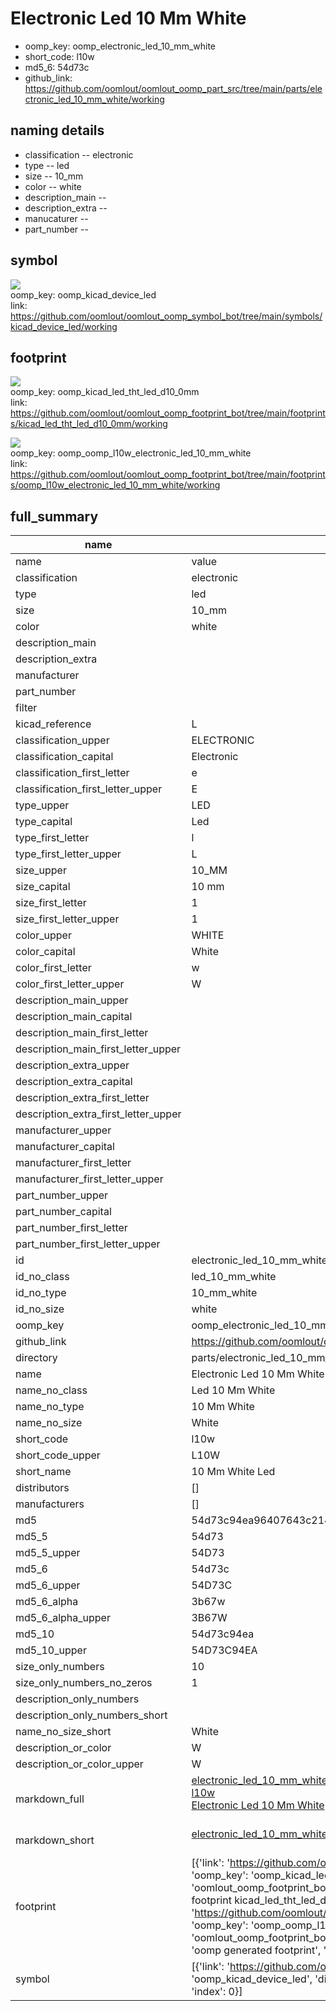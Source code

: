 # Electronic Led 10 Mm White

  
* oomp_key: oomp_electronic_led_10_mm_white 
* short_code: l10w
* md5_6: 54d73c  
* github_link: https://github.com/oomlout/oomlout_oomp_part_src/tree/main/parts/electronic_led_10_mm_white/working  
## naming details
* classification -- electronic
* type -- led
* size -- 10_mm
* color -- white
* description_main -- 
* description_extra -- 
* manucaturer -- 
* part_number -- 



## symbol

![](symbol/{index}/working/working_600.png)  
oomp_key: oomp_kicad_device_led  
link: https://github.com/oomlout/oomlout_oomp_symbol_bot/tree/main/symbols/kicad_device_led/working  

## footprint

![](footprint/{index}/working/working_600.png)  
oomp_key: oomp_kicad_led_tht_led_d10_0mm  
link: https://github.com/oomlout/oomlout_oomp_footprint_bot/tree/main/footprints/kicad_led_tht_led_d10_0mm/working  

![](footprint/{index}/working/working_600.png)  
oomp_key: oomp_oomp_l10w_electronic_led_10_mm_white  
link: https://github.com/oomlout/oomlout_oomp_footprint_bot/tree/main/footprints/oomp_l10w_electronic_led_10_mm_white/working  

## full_summary
| name | value | 
| --- | --- | 
| name | value | 
| classification | electronic | 
| type | led | 
| size | 10_mm | 
| color | white | 
| description_main |  | 
| description_extra |  | 
| manufacturer |  | 
| part_number |  | 
| filter |  | 
| kicad_reference | L | 
| classification_upper | ELECTRONIC | 
| classification_capital | Electronic | 
| classification_first_letter | e | 
| classification_first_letter_upper | E | 
| type_upper | LED | 
| type_capital | Led | 
| type_first_letter | l | 
| type_first_letter_upper | L | 
| size_upper | 10_MM | 
| size_capital | 10 mm | 
| size_first_letter | 1 | 
| size_first_letter_upper | 1 | 
| color_upper | WHITE | 
| color_capital | White | 
| color_first_letter | w | 
| color_first_letter_upper | W | 
| description_main_upper |  | 
| description_main_capital |  | 
| description_main_first_letter |  | 
| description_main_first_letter_upper |  | 
| description_extra_upper |  | 
| description_extra_capital |  | 
| description_extra_first_letter |  | 
| description_extra_first_letter_upper |  | 
| manufacturer_upper |  | 
| manufacturer_capital |  | 
| manufacturer_first_letter |  | 
| manufacturer_first_letter_upper |  | 
| part_number_upper |  | 
| part_number_capital |  | 
| part_number_first_letter |  | 
| part_number_first_letter_upper |  | 
| id | electronic_led_10_mm_white | 
| id_no_class | led_10_mm_white | 
| id_no_type | 10_mm_white | 
| id_no_size | white | 
| oomp_key | oomp_electronic_led_10_mm_white | 
| github_link | https://github.com/oomlout/oomlout_oomp_part_src/tree/main/parts/electronic_led_10_mm_white/working | 
| directory | parts/electronic_led_10_mm_white | 
| name | Electronic Led 10 Mm White | 
| name_no_class | Led 10 Mm White | 
| name_no_type | 10 Mm White | 
| name_no_size | White | 
| short_code | l10w | 
| short_code_upper | L10W | 
| short_name | 10 Mm White Led | 
| distributors | [] | 
| manufacturers | [] | 
| md5 | 54d73c94ea96407643c2147bcb839b65 | 
| md5_5 | 54d73 | 
| md5_5_upper | 54D73 | 
| md5_6 | 54d73c | 
| md5_6_upper | 54D73C | 
| md5_6_alpha | 3b67w | 
| md5_6_alpha_upper | 3B67W | 
| md5_10 | 54d73c94ea | 
| md5_10_upper | 54D73C94EA | 
| size_only_numbers | 10 | 
| size_only_numbers_no_zeros | 1 | 
| description_only_numbers |  | 
| description_only_numbers_short |   | 
| name_no_size_short | White | 
| description_or_color | W  | 
| description_or_color_upper | W  | 
| markdown_full | [electronic_led_10_mm_white](https://github.com/oomlout/oomlout_oomp_part_src/tree/main/parts/electronic_led_10_mm_white/working)<br>[l10w](https://github.com/oomlout/oomlout_oomp_part_src/tree/main/parts/electronic_led_10_mm_white/working)<br>[Electronic Led 10 Mm White](https://github.com/oomlout/oomlout_oomp_part_src/tree/main/parts/electronic_led_10_mm_white/working)<br><br> | 
| markdown_short | [electronic_led_10_mm_white](https://github.com/oomlout/oomlout_oomp_part_src/tree/main/parts/electronic_led_10_mm_white/working)<br><br> | 
| footprint | [{'link': 'https://github.com/oomlout/oomlout_oomp_footprint_bot/tree/main/foootprntss/kicad_led_tht_led_d10_0mm', 'oomp_key': 'oomp_kicad_led_tht_led_d10_0mm', 'directory': 'oomlout_oomp_footprint_bot/footprints/kicad_led_tht_led_d10_0mm//working/working.kicad_mod', 'note': 'source footprint kicad_led_tht_led_d10_0mm', 'index': 0}, {'link': 'https://github.com/oomlout/oomlout_oomp_footprint_bot/tree/main/foootprntss/oomp_l10w_electronic_led_10_mm_white', 'oomp_key': 'oomp_oomp_l10w_electronic_led_10_mm_white', 'directory': 'oomlout_oomp_footprint_bot/footprints/oomp_l10w_electronic_led_10_mm_white//working/working.kicad_mod', 'note': 'oomp generated footprint', 'index': 1}] | 
| symbol | [{'link': 'https://github.com/oomlout/oomlout_oomp_symbol_bot/tree/main/symbols/kicad_device_led', 'oomp_key': 'oomp_kicad_device_led', 'directory': 'oomlout_oomp_symbol_bot/symbols/kicad_device_led//working/working.kicad_sym', 'index': 0}] | 
